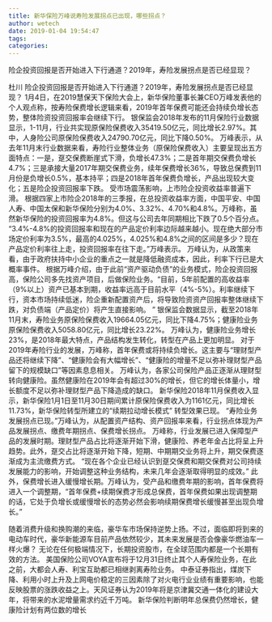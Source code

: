 ```yaml
---
title: 新华保险万峰说寿险发展拐点已出现，哪些拐点？
author: wetech
date: 2019-01-04 19:54:47
tags: 
categories: 
---
```

险企投资回报是否开始进入下行通道？2019年，寿险发展拐点是否已经显现？
<!-- more -->
杜川
险企投资回报是否开始进入下行通道？2019年，寿险发展拐点是否已经显现？
1月4日，在2019慧保天下保险大会上，新华保险董事长兼CEO万峰发表他的个人观点称，按寿险保费增长逻辑来看，2019年首年保费可能还会持续负增长态势，整体险资投资回报率会继续下行。
银保监会2018年发布的11月保险行业数据显示，1-11月，行业共实现原保险保费收入35419.50亿元，同比增长2.97%。其中，人身险公司原保险保费收入24790.70亿元，同比下降0.50%。
万峰表示，从去年11月末行业数据来看，寿险行业整体业务（原保险保费收入）主要呈现出五方面特点：一是，趸交保费断崖式下滑，负增长47.3%；二是首年期交保费负增长4.7%；三是承接大量2017年期交保费业务，续年保费增长36%，导致总保费到11月份是负增长0.5%，基本持平；四是2018年首年保费负增长，产品出现较大变化；五是险企投资回报率下跌。
受市场震荡影响，上市险企投资收益率普遍下滑。
根据四家上市险企2018年的三季报，在总投资收益率方面，中国平安、中国人寿、中国太保和新华保险分别为4.0%、3.32%、4.70%和4.8%。万峰称，虽然新华保险的投资回报率为4.8%。但这与公司去年同期相比下跌了0.5个百分点。
“3.4%-4.8%的投资回报率和现在的产品定价利率边际越来越小。现在绝大部分市场定价利率为3.5%，最高的4.025%，4.025%和4.8%之间的区间是多少？现在产品定价利率往上走，投资回报率在往下走。”万峰表示。
万峰认为，从政策来看，由于政府扶持中小企业的重点之一就是降低融资成本，因此，利率下行已是大概率事件。
根据万峰介绍，由于此前“资产驱动负债”的业务模式，险企投资回报高，保险公司多先找资产项目，后做保险业务。“目前，5年前配置的高收益率（9%以上）资产已基本到期，收益率远高于目前水平（4%-5%）。利率继续下行，资本市场持续低迷，险企重新配置资产后，将导致险资资产回报率整体继续下跌，对负债端（产品定价）将产生直接影响。 ”
银保监会数据显示，截至2018年11月末，寿险业务原保险保费收入19664.05亿元，同比下降4.75%；健康险业务原保险保费收入5058.80亿元，同比增长23.22%。
万峰认为，健康险业务增长23%，是2018年最大特点，产品结构发生转化，转型在产品上更加明显。
对于2019年寿险行业的发展，万峰称，首年保费或将持续负增长。这主要与“理财型产品还将继续下降”、“健康险会有大幅增长”、“健康险的增量不足以弥补理财型产品留下的规模缺口”等因素息息相关。
万峰认为，各家公司保险产品正逐渐从理财型转向健康险。虽然健康险在2019年会有超过30%的增长，但它的增长体量小，增长额度不足以弥补理财型产品下降造成的缺口。
新华保险2018年11月保费收入显示，新华保险1月1日至11月30日期间累计原保险保费收入为1161亿元，同比增长11.73%，新华保险转型所建立的“续期拉动增长模式” 转型效果已现。
“寿险业务发展拐点已现。”万峰认为，从配置资产结构、资产回报率来看，行业拐点体现为产品发展拐点、缴费年期拐点、保费增长拐点。
万峰称，行业发展已进入保障型产品的发展时期。理财型产品占比将逐渐开始下滑，健康险、养老年金占比将呈上升趋势。此外，趸交占比将逐渐开始下降，短期、中期期交业务将上升，期交保费逐渐成为主流缴费方式。
“现在各个企业已经认识到趸交保费和期交保费对公司持续发展能力的影响，开始调整这种业务结构，未来几年会逐渐取得明显的成效。”
此外，保费增长进入缓慢增长期。万峰认为，受产品和缴费年期的影响，首年保费将进入一个调整期，“首年保费+续期保费才形成总保费，首年保费如果出现调整期的话，它处于负增长或缓慢增长的态势必然会影响续期保费增长缓慢甚至出现负增长。”
 
 
随着消费升级和换购潮的来临，豪华车市场保持逆势上扬。不过，面临即将到来的电动车时代，豪华新能源车目前产品依然较少，其未来发展是否会像豪华燃油车一样火爆？
无论在任何极端情况下，长期投资股市，在全球范围内都是一个长期有效的方法。
美国保险公司VOYA宣布将于12月31日终止其个人寿保险业务，在此之前，大都会人寿、利宝互助都已相继剥离寿险业务。
中泰证券指出，煤炭下降、利用小时上升及上网电价稳定的三因素除了对火电行业业绩有重要影响，也能反映股票的涨跌收益之上。天风证券认为2019年将是京津冀交通一体化的建设大年，将带来的水泥增量需求约近千万吨。
新华保险判断明年总保费仍然增长，健康险计划有两位数的增长
